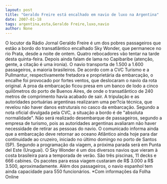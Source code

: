 ```yaml
---
layout: post
title: "Geraldo Freire está encalhado em navio de luxo na Argentina"
date: 2007-01-18
tags: argentina,esta,Geraldo Freire,luxo,navio
author: None
---
```

O locutor da Rádio Jornal Geraldo Freire é um dos pobres passageiros que estão a bordo do transatlântico encalhado Sky Wonder, que permanece no rio Prata, desde a noite de ontem. 
Quatro rebocadores vão tentar na tarde desta quinta-feira.
Depois ainda falam de lama no Capibaribe (atenção, gente, a citação é uma ironia).
O navio transporta de 1.500 a 1.600 passageiros, a maioria brasileiros.
De acordo com a CVC Turismo e a Pullmantur, respectivamente fretadora e proprietária da embarcação, o encalhe foi provocado por fortes ventos, que deslocaram o navio da rota original. 
A proa da embarcação ficou presa em um banco de lodo a cinco quilômetros do porto de Buenos Aires, de onde o transatlântico de 240 metros de comprimento havia acabado de sair.
A tripulação e as autoridades portuárias argentinas realizaram uma per?cia técnica, que revelou não haver danos estruturais no casco da embarcação.
Segundo a nota oficial divulgada pela CVC, a situação a bordo é de \"absoluta normalidade\". Não será realizado desembarque de passageiros, segundo a empresa de turismo, pois as autoridades argentinas avaliaram não haver necessidade de retirar as pessoas do navio.
O comunicado informa ainda que a embarcação deve retornar ao oceano Atlântico ainda hoje para dar continuidade ao cruzeiro, iniciado no último domingo no porto de Santos (SP). Segundo a programação da viagem, a próxima parada será em Punta del Este (Uruguai).
O Sky Wonder é um dos diversos navios que vieram à costa brasileira para a temporada de verão. 
São três piscinas, 11 decks e 666 cabines. Os pacotes para essa viagem custaram de R$ 3.000 a R$ 3.500, aproximadamente. Além dos passageiros, o navio espanhol tem ainda capacidade para 550 funcionários.
*Com informações da Folha Online 